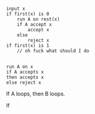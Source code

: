 ```pseudocode
input x
if first(x) is 0
	run A on rest(x)
	if A accept x
		accept x
	else
		reject x
if first(x) is 1
	// oh fuck what should I do
	

run A on x
if A accepts x
then accepts x
else reject x
```

If A loops, then B loops.

If





